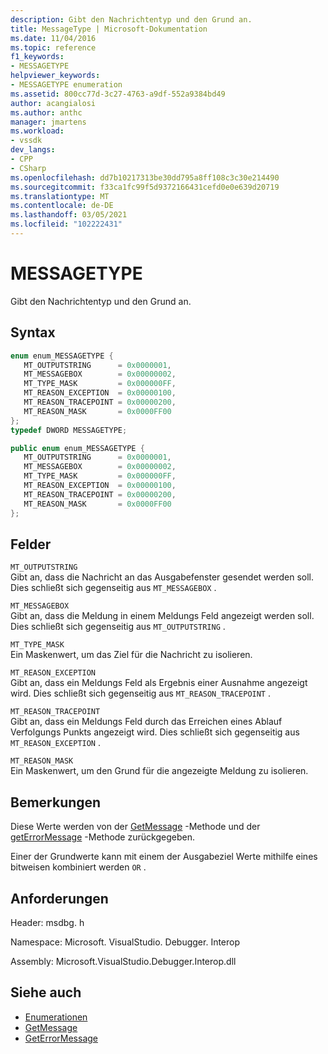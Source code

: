 ```yaml
---
description: Gibt den Nachrichtentyp und den Grund an.
title: MessageType | Microsoft-Dokumentation
ms.date: 11/04/2016
ms.topic: reference
f1_keywords:
- MESSAGETYPE
helpviewer_keywords:
- MESSAGETYPE enumeration
ms.assetid: 800cc77d-3c27-4763-a9df-552a9384bd49
author: acangialosi
ms.author: anthc
manager: jmartens
ms.workload:
- vssdk
dev_langs:
- CPP
- CSharp
ms.openlocfilehash: dd7b10217313be30dd795a8ff108c3c30e214490
ms.sourcegitcommit: f33ca1fc99f5d9372166431cefd0e0e639d20719
ms.translationtype: MT
ms.contentlocale: de-DE
ms.lasthandoff: 03/05/2021
ms.locfileid: "102222431"
---
```

# <a name="messagetype"></a>MESSAGETYPE
Gibt den Nachrichtentyp und den Grund an.

## <a name="syntax"></a>Syntax

```cpp
enum enum_MESSAGETYPE { 
   MT_OUTPUTSTRING      = 0x0000001,
   MT_MESSAGEBOX        = 0x00000002,
   MT_TYPE_MASK         = 0x000000FF,
   MT_REASON_EXCEPTION  = 0x00000100,
   MT_REASON_TRACEPOINT = 0x00000200,
   MT_REASON_MASK       = 0x0000FF00
};
typedef DWORD MESSAGETYPE;
```

```csharp
public enum enum_MESSAGETYPE { 
   MT_OUTPUTSTRING      = 0x0000001,
   MT_MESSAGEBOX        = 0x00000002,
   MT_TYPE_MASK         = 0x000000FF,
   MT_REASON_EXCEPTION  = 0x00000100,
   MT_REASON_TRACEPOINT = 0x00000200,
   MT_REASON_MASK       = 0x0000FF00
};
```

## <a name="fields"></a>Felder
 `MT_OUTPUTSTRING`\
 Gibt an, dass die Nachricht an das Ausgabefenster gesendet werden soll. Dies schließt sich gegenseitig aus `MT_MESSAGEBOX` .

 `MT_MESSAGEBOX`\
 Gibt an, dass die Meldung in einem Meldungs Feld angezeigt werden soll. Dies schließt sich gegenseitig aus `MT_OUTPUTSTRING` .

 `MT_TYPE_MASK`\
 Ein Maskenwert, um das Ziel für die Nachricht zu isolieren.

 `MT_REASON_EXCEPTION`\
 Gibt an, dass ein Meldungs Feld als Ergebnis einer Ausnahme angezeigt wird. Dies schließt sich gegenseitig aus `MT_REASON_TRACEPOINT` .

 `MT_REASON_TRACEPOINT`\
 Gibt an, dass ein Meldungs Feld durch das Erreichen eines Ablauf Verfolgungs Punkts angezeigt wird. Dies schließt sich gegenseitig aus `MT_REASON_EXCEPTION` .

 `MT_REASON_MASK`\
 Ein Maskenwert, um den Grund für die angezeigte Meldung zu isolieren.

## <a name="remarks"></a>Bemerkungen
 Diese Werte werden von der [GetMessage](../../../extensibility/debugger/reference/idebugmessageevent2-getmessage.md) -Methode und der [getErrorMessage](../../../extensibility/debugger/reference/idebugerrorevent2-geterrormessage.md) -Methode zurückgegeben.

 Einer der Grundwerte kann mit einem der Ausgabeziel Werte mithilfe eines bitweisen kombiniert werden `OR` .

## <a name="requirements"></a>Anforderungen
 Header: msdbg. h

 Namespace: Microsoft. VisualStudio. Debugger. Interop

 Assembly: Microsoft.VisualStudio.Debugger.Interop.dll

## <a name="see-also"></a>Siehe auch
- [Enumerationen](../../../extensibility/debugger/reference/enumerations-visual-studio-debugging.md)
- [GetMessage](../../../extensibility/debugger/reference/idebugmessageevent2-getmessage.md)
- [GetErrorMessage](../../../extensibility/debugger/reference/idebugerrorevent2-geterrormessage.md)
